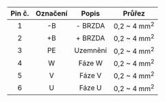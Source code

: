 | **Pin č.** | **Označení** | **Popis** | **Průřez** |
| :---: | :---: | :---: | :---: |
| 1 | -B | - BRZDA | 0,2 ~ 4 mm<sup>2</sup> |
| 2 | +B | + BRZDA | 0,2 ~ 4 mm<sup>2</sup> |
| 3 | PE | Uzemnění | 0,2 ~ 4 mm<sup>2</sup> |
| 4 | W | Fáze W | 0,2 ~ 4 mm<sup>2</sup> |
| 5 | V | Fáze V | 0,2 ~ 4 mm<sup>2</sup> |
| 6 | U | Fáze U | 0,2 ~ 4 mm<sup>2</sup> |
